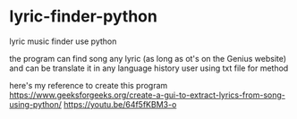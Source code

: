 # lyric-finder-python

lyric music finder use python

the program can find song any lyric (as long as ot's on the Genius website) and can be translate it in any language
history user using txt file for method

here's my reference to create this program
https://www.geeksforgeeks.org/create-a-gui-to-extract-lyrics-from-song-using-python/ 
https://youtu.be/64f5fKBM3-o
